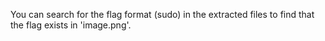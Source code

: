 You can search for the flag format (sudo) in the extracted files to find that the flag exists in 'image.png'.
